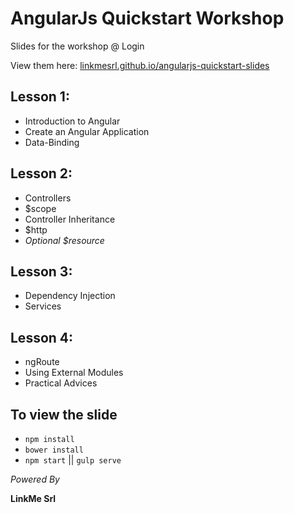 # AngularJs Quickstart Workshop

Slides for the workshop @ Login

View them here: [linkmesrl.github.io/angularjs-quickstart-slides](linkmesrl.github.io/angularjs-quickstart-slides)

## Lesson 1:

- Introduction to Angular
- Create an Angular Application
- Data-Binding

## Lesson 2:
- Controllers
- $scope
- Controller Inheritance
- $http
- _Optional $resource_

## Lesson 3:
- Dependency Injection
- Services

## Lesson 4:
- ngRoute
- Using External Modules
- Practical Advices

## To view the slide

- `npm install`
- `bower install`
- `npm start` || `gulp serve`

_Powered By_

**LinkMe Srl**
